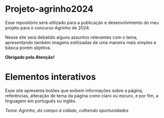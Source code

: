 # Projeto-agrinho2024

Esse repositório será utilizado para a publicação e desenvolvimento do meu projeto para o concurso Agrinho de 2024.

Nesse site será debatido alguns assuntos relevantes com o tema, apresentando também imagens estilizadas de uma maneira mais simples e básica porém objetiva.

**Obrigado pela Atenção!**

# Elementos interativos

Esse site apresenta botões que exibem informações sobre a página, referências, alteração de tema da página como claro ou escuro, e por fim, a linguagem em português ou inglês.

*Tema: Agrinho, do campo à cidade, colhendo oportunidades*